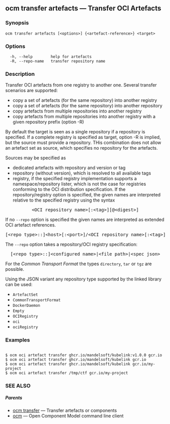 ## ocm transfer artefacts &mdash; Transfer OCI Artefacts

### Synopsis

```
ocm transfer artefacts [<options>] {<artefact-reference>} <target>
```

### Options

```
  -h, --help        help for artefacts
  -R, --repo-name   transfer repository name
```

### Description


Transfer OCI artefacts from one registry to another one.
Several transfer scenarios are supported:
- copy a set of artefacts (for the same repository) into another registry
- copy a set of artefacts (for the same repository) into another repository
- copy artefacts from multiple repositories into another registry
- copy artefacts from multiple repositories into another registry with a given repository prefix (option -R)

By default the target is seen as a single repository if a repository is specified.
If a complete registry is specified as target, option -R is implied, but the source
must provide a repository. THis combination does not allow an artefact set as source, which
specifies no repository for the artefacts.

Sources may be specified as
- dedicated artefacts with repository and version or tag
- repository (without version), which is resolved to all available tags
- registry, if the specified registry implementation supports a namespace/repository lister,
  which is not the case for registries conforming to the OCI distribution specification.
If the repository/registry option is specified, the given names are interpreted
relative to the specified registry using the syntax

<center>
    <pre>&lt;OCI repository name>[:&lt;tag>][@&lt;digest>]</pre>
</center>

If no <code>--repo</code> option is specified the given names are interpreted 
as extended OCI artefact references.

<center>
    <pre>[&lt;repo type>::]&lt;host>[:&lt;port>]/&lt;OCI repository name>[:&lt;tag>][@&lt;digest>]</pre>
</center>

The <code>--repo</code> option takes a repository/OCI registry specification:

<center>
    <pre>[&lt;repo type>::]&lt;configured name>|&lt;file path>|&lt;spec json></pre>
</center>

For the *Common Transport Format* the types <code>directory</code>,
<code>tar</code> or <code>tgz</code> are possible.

Using the JSON variant any repository type supported by the 
linked library can be used:
- `ArtefactSet`
- `CommonTransportFormat`
- `DockerDaemon`
- `Empty`
- `OCIRegistry`
- `oci`
- `ociRegistry`


### Examples

```

$ ocm oci artefact transfer ghcr.io/mandelsoft/kubelink:v1.0.0 gcr.io
$ ocm oci artefact transfer ghcr.io/mandelsoft/kubelink gcr.io
$ ocm oci artefact transfer ghcr.io/mandelsoft/kubelink gcr.io/my-project
$ ocm oci artefact transfer /tmp/ctf gcr.io/my-project

```

### SEE ALSO

##### Parents

* [ocm transfer](ocm_transfer.md)	 &mdash; Transfer artefacts or components
* [ocm](ocm.md)	 &mdash; Open Component Model command line client

